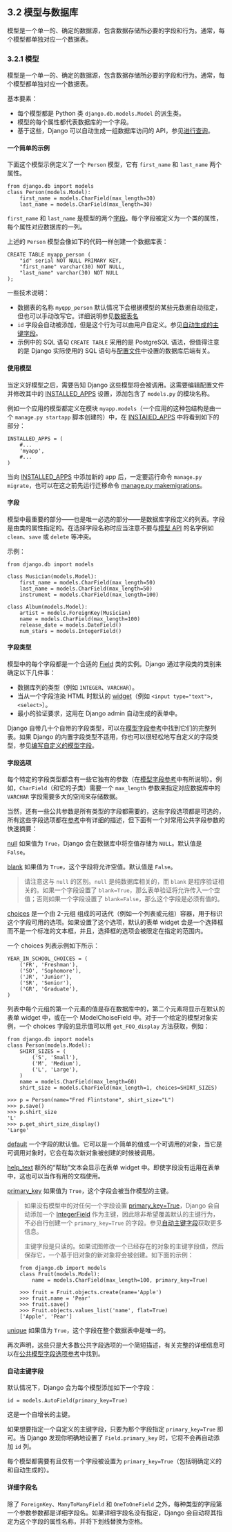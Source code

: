 ## 3.2 模型与数据库 ##
模型是一个单一的、确定的数据源，包含数据存储所必要的字段和行为。通常，每个模型都单独对应一个数据表。

### 3.2.1 模型 ###
模型是一个单一的、确定的数据源，包含数据存储所必要的字段和行为。通常，每个模型都单独对应一个数据表。

基本要素：

- 每个模型都是 Python 类 `django.db.models.Model` 的派生类。
- 模型的每个属性都代表数据库的一个字段。
- 基于这些，Django 可以自动生成一组数据库访问的 API，参见[进行查询](?)。

#### 一个简单的示例 ####
下面这个模型示例定义了一个 `Person` 模型，它有 `first_name` 和 `last_name` 两个属性。

    from django.db import models
    class Person(models.Model):
        first_name = models.CharField(max_length=30)
        last_name = models.CharField(max_length=30)

`first_name` 和 `last_name` 是模型的两个[字段](?)。每个字段被定义为一个类的属性，每个属性对应数据库的一列。

上述的 `Person` 模型会像如下的代码一样创建一个数据库表：

    CREATE TABLE myapp_person (
        "id" serial NOT NULL PRIMARY KEY,
        "first_name" varchar(30) NOT NULL,
        "last_name" varchar(30) NOT NULL
    );
    
一些技术说明：

- 数据表的名称 `myqpp_person` 默认情况下会根据模型的某些元数据自动指定，但也可以手动改写它。详细说明参见[数据表名](?)
- `id` 字段会自动被添加，但是这个行为可以由用户自定义。参见[自动生成的主键字段](?)。
- 示例中的 SQL 语句 `CREATE TABLE` 采用的是 PostgreSQL 语法，但值得注意的是 Django 实际使用的 SQL 语句与[配置文件](?)中设置的数据库后端有关。

#### 使用模型 ####
当定义好模型之后，需要告知 Django 这些模型将会被调用。这需要编辑配置文件并修改其中的 [INSTALLED_APPS](?) 设置，添加包含了 `models.py` 的模块名称。

例如一个应用的模型都定义在模块 `myapp.models`（一个应用的这种包结构是由一个 `manage.py startapp` 脚本创建的）中，在 [INSTAllED_APPS](?) 中将看到如下的部分：

    INSTALLED_APPS = (
        #...
        'myapp',
        #...
    )
    
当向 [INSTALLED_APPS](?) 中添加新的 app 后，一定要运行命令 `manage.py migrate`，也可以在这之前先运行迁移命令 [manage.py makemigrations](?)。

#### 字段 ####
模型中最重要的部分——也是唯一必选的部分——是数据库字段定义的列表。字段是由类的属性指定的。在选择字段名称时应当注意不要与[模型 API](?) 的名字例如 `clean`、`save` 或 `delete` 等冲突。

示例：

    from django.db import models
    
    class Musician(models.Model):
        first_name = models.CharField(max_length=50)
        last_name = models.CharField(max_length=50)
        instrument = models.CharField(max_length=100)
        
    class Album(models.Model):
        artist = models.ForeignKey(Musician)
        name = models.CharField(max_length=100)
        release_date = models.DateField()
        num_stars = models.IntegerField()
        
#### 字段类型 ####
模型中的每个字段都是一个合适的 [Field](?) 类的实例。Django 通过字段类的类别来确定以下几件事：

- 数据库列的类型（例如 `INTEGER`、`VARCHAR`）。
- 当从一个字段渲染 HTML 时默认的 [widget](?)（例如 `<input type="text">,<select>`）。
- 最小的验证要求，这用在 Django admin 自动生成的表单中。

Django 自带几十个自带的字段类型，可以在[模型字段参考](?)中找到它们的完整列表。如果 Django 的内置字段类型不适用，你也可以很轻松地写自定义的字段类型，参见[编写自定义的模型字段](?)。

#### 字段选项 ####
每个特定的字段类型都含有一些它独有的参数（在[模型字段参考](?)中有所说明）。例如，`CharField`（和它的子类）需要一个 `max_length` 参数来指定对应数据库中的 `VARCHAR` 字段需要多大的空间来存储数据。

当然，还有一些公共参数是所有类型的字段都需要的，这些字段选项都是可选的，所有这些字段选项都在[参考](?)中有详细的描述，但下面有一个对常用公共字段参数的快速摘要：

[null](?) 如果值为 `True`，Django 会在数据库中将空值存储为 `NULL`。默认值是 `False`。

[blank](?) 如果值为 `True`，这个字段将允许空值。默认值是 `False`。

>请注意这与 `null` 的区别。`null` 是纯数据库相关的，而 `blank` 是程序验证相关的。如果一个字段设置了 `blank=True`，那么表单验证将允许传入一个空值；否则如果一个字段设置了 `blank=False`，那么这个字段是必须有值的。

[choices](?) 是一个由 2-元组 组成的可迭代（例如一个列表或元组）容器，用于标识这个字段可用的选项。如果设置了这个选项，默认的表单 widget 会是一个选择框而不是一个标准的文本框，并且，选择框的选项会被限定在指定的范围内。

一个 choices 列表示例如下所示：

    YEAR_IN_SCHOOL_CHOICES = (
        ('FR', 'Freshman'),
        ('SO', 'Sophomore'),
        ('JR', 'Junior'),
        ('SR', 'Senior'),
        ('GR', 'Graduate'),
    )
    
列表中每个元组的第一个元素的值是存在数据库中的，第二个元素将显示在默认的表单 widget 中，或在一个 ModelChoiseField 中。对于一个给定的模型对象实例，一个 choices 字段的显示值可以用 `get_FOO_display` 方法获取，例如：

    from django.db import models
    class Person(models.Model):
        SHIRT_SIZES = (
            ('S', 'Small'),
            ('M', 'Medium'),
            ('L', 'Large'),
        )
        name = models.CharField(max_length=60)
        shirt_size = models.CharField(max_length=1, choices=SHIRT_SIZES)
        
    >>> p = Person(name="Fred Flintstone", shirt_size="L")
    >>> p.save()
    >>> p.shirt_size
    'L'
    >>> p.get_shirt_size_display()
    'Large'
    
[default](?) 一个字段的默认值。它可以是一个简单的值或一个可调用的对象，当它是可调用对象时，它会在每次新对象被创建的时候被调用。

[help_text](?) 额外的“帮助”文本会显示在表单 widget 中。即使字段没有运用在表单中，这也可以当作有用的文档使用。

[primary_key](?) 如果值为 `True`，这个字段会被当作模型的主键。

>如果没有模型中的对任何一个字段设置 [primary_key=True](?)，Django 会自动添加一个 [IntegerField](?) 作为主键，因此除非希望覆盖默认的主键行为，不必自行创建一个 `primary_key=True` 的字段。参见[自动主键字段](?)获取更多信息。
>
>主键字段是只读的。如果试图修改一个已经存在的对象的主键字段值，然后保存它，一个基于旧对象的新对象将会被创建。如下面的示例：

        from django.db import models
        class Fruit(models.Model):
            name = models.CharField(max_length=100, primary_key=True)
            
        >>> fruit = Fruit.objects.create(name='Apple')
        >>> fruit.name = 'Pear'
        >>> fruit.save()
        >>> Fruit.objects.values_list('name', flat=True)
        ['Apple', 'Pear']
            
[unique](?) 如果值为 `True`，这个字段在整个数据表中是唯一的。

再次声明，这些只是大多数公共字段选项的一个简短描述，有关完整的详细信息可以在[公共模型字段选项参考](?)中找到。

#### 自动主键字段 ####
默认情况下，Django 会为每个模型添加如下一个字段：

    id = models.AutoField(primary_key=True)

这是一个自增长的主键。

如果想要指定一个自定义的主键字段，只要为那个字段指定 `primary_key=True` 即可。当 Django 发现你明确地设置了 `Field.primary_key` 时，它将不会再自动添加 `id` 列。

每个模型都需要有且仅有一个字段被设置为 `primary_key=True`（包括明确定义的和自动生成的）。

#### 详细字段名 ####
除了 `ForeignKey`、`ManyToManyField` 和 `OneToOneField` 之外，每种类型的字段第一个参数参数都是详细字段名。如果详细字段名没有指定，Django 会自动将其指定为这个字段的属性名称，并将下划线替换为空格。

